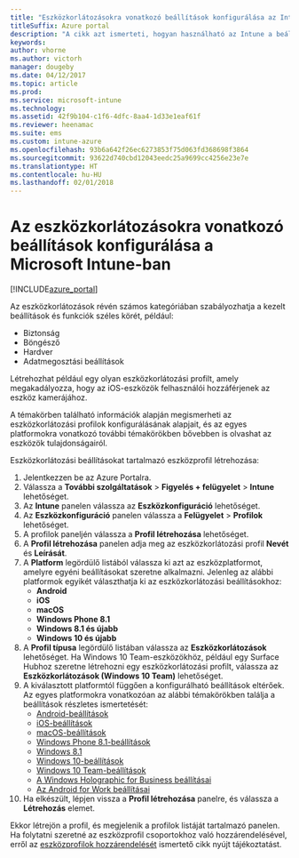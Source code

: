 ```yaml
---
title: "Eszközkorlátozásokra vonatkozó beállítások konfigurálása az Intune-ban"
titleSuffix: Azure portal
description: "A cikk azt ismerteti, hogyan használható az Intune a beállítások és funkciók kezelt eszközökön való konfigurálásához.”"
keywords: 
author: vhorne
ms.author: victorh
manager: dougeby
ms.date: 04/12/2017
ms.topic: article
ms.prod: 
ms.service: microsoft-intune
ms.technology: 
ms.assetid: 42f9b104-c1f6-4dfc-8aa4-1d33e1eaf61f
ms.reviewer: heenamac
ms.suite: ems
ms.custom: intune-azure
ms.openlocfilehash: 93b6a642f26ec6273853f75d063fd368698f3864
ms.sourcegitcommit: 93622d740cbd12043eedc25a9699cc4256e23e7e
ms.translationtype: HT
ms.contentlocale: hu-HU
ms.lasthandoff: 02/01/2018
---
```

# <a name="how-to-configure-device-restriction-settings-in-microsoft-intune"></a>Az eszközkorlátozásokra vonatkozó beállítások konfigurálása a Microsoft Intune-ban

[!INCLUDE[azure_portal](./includes/azure_portal.md)]

Az eszközkorlátozások révén számos kategóriában szabályozhatja a kezelt beállítások és funkciók széles körét, például:
- Biztonság
- Böngésző
- Hardver
- Adatmegosztási beállítások

Létrehozhat például egy olyan eszközkorlátozási profilt, amely megakadályozza, hogy az iOS-eszközök felhasználói hozzáférjenek az eszköz kamerájához.

A témakörben található információk alapján megismerheti az eszközkorlátozási profilok konfigurálásának alapjait, és az egyes platformokra vonatkozó további témakörökben bővebben is olvashat az eszközök tulajdonságairól.

Eszközkorlátozási beállításokat tartalmazó eszközprofil létrehozása:

1. Jelentkezzen be az Azure Portalra.
2. Válassza a **További szolgáltatások** > **Figyelés + felügyelet** > **Intune** lehetőséget.
3. Az **Intune** panelen válassza az **Eszközkonfiguráció** lehetőséget.
2. Az **Eszközkonfiguráció** panelen válassza a **Felügyelet** > **Profilok** lehetőséget.
3. A profilok paneljén válassza a **Profil létrehozása** lehetőséget.
4. A **Profil létrehozása** panelen adja meg az eszközkorlátozási profil **Nevét** és **Leírását**.
5. A **Platform** legördülő listából válassza ki azt az eszközplatformot, amelyre egyéni beállításokat szeretne alkalmazni. Jelenleg az alábbi platformok egyikét választhatja ki az eszközkorlátozási beállításokhoz:
    - **Android**
    - **iOS**
    - **macOS**
    - **Windows Phone 8.1**
    - **Windows 8.1 és újabb**
    - **Windows 10 és újabb**
6. A **Profil típusa** legördülő listában válassza az **Eszközkorlátozások** lehetőséget. Ha Windows 10 Team-eszközökhöz, például egy Surface Hubhoz szeretne létrehozni egy eszközkorlátozási profilt, válassza az **Eszközkorlátozások (Windows 10 Team)** lehetőséget.
7. A kiválasztott platformtól függően a konfigurálható beállítások eltérőek. Az egyes platformokra vonatkozóan az alábbi témakörökben találja a beállítások részletes ismertetését:
    - [Android-beállítások](device-restrictions-android.md)
    - [iOS-beállítások](device-restrictions-ios.md)
    - [macOS-beállítások](device-restrictions-macos.md)
    - [Windows Phone 8.1-beállítások](device-restrictions-windows-phone-8-1.md)
    - [Windows 8.1](device-restrictions-windows-8-1.md)
    - [Windows 10-beállítások](device-restrictions-windows-10.md)
    - [Windows 10 Team-beállítások](device-restrictions-windows-10-teams.md)
    - [A Windows Holographic for Business beállításai](device-restrictions-windows-holographic.md)
    - [Az Android for Work beállításai](device-restrictions-android-for-work.md)
8. Ha elkészült, lépjen vissza a **Profil létrehozása** panelre, és válassza a **Létrehozás** elemet.

Ekkor létrejön a profil, és megjelenik a profilok listáját tartalmazó panelen.
Ha folytatni szeretné az eszközprofil csoportokhoz való hozzárendelésével, erről az [eszközprofilok hozzárendelését](device-profile-assign.md) ismertető cikk nyújt tájékoztatást.

<!--  Removing image as part of design review; retaining source until we known the disposition.

## Example of device restriction settings

In this high-level example, you'll create a device restriction policy that blocks the use of the built-in camera app on Android devices.

![How to disable the camera on Android devices](./media/disable-android-camera.png)

-->